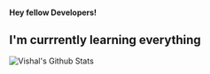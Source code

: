 #### Hey fellow Developers!

## I'm currrently learning everything

<img align="left" alt="Vishal's Github Stats" src="https://github-readme-stats.vercel.app/api?username=vishal181&show_icons=true&hide_border=true" />
